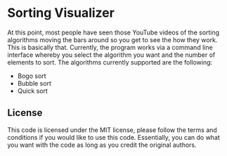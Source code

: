 # Sorting Visualizer

At this point, most people have seen those YouTube videos of the sorting
algorithms moving the bars around so you get to see the how they work. This is
basically that. Currently, the program works via a command line interface
whereby you select the algorithm you want and the number of elements to sort.
The algorithms currently supported are the following:

- Bogo sort
- Bubble sort
- Quick sort

## License

This code is licensed under the MIT license, please follow the terms and
conditions if you would like to use this code. Essentially, you can do what you
want with the code as long as you credit the original authors.

